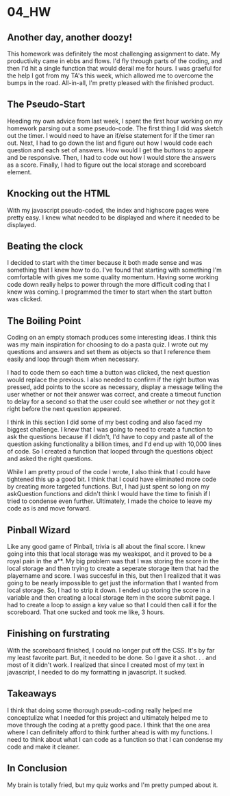 # 04_HW

## Another day, another doozy!
This homework was definitely the most challenging assignment to date. My productivity came in ebbs and flows. I'd fly through parts of the coding, and then I'd hit a single function that would derail me for hours. I was graeful for the help I got from my TA's this week, which allowed me to overcome the bumps in the road. All-in-all, I'm pretty pleased with the finished product.

## The Pseudo-Start
Heeding my own advice from last week, I spent the first hour working on my homework parsing out a some pseudo-code. The first thing I did was sketch out the timer. I would need to have an if/else statement for if the timer ran out. Next, I had to go down the list and figure out how I would code each question and each set of answers. How would I get the buttons to appear and be responsive. Then, I had to code out how I would store the answers as a score. Finally, I had to figure out the local storage and scoreboard element. 

## Knocking out the HTML
With my javascript pseudo-coded, the index and highscore pages were pretty easy. I knew what needed to be displayed and where it needed to be displayed. 

## Beating the clock
I decided to start with the timer because it both made sense and was something that I knew how to do. I've found that starting with something I'm comfortable with gives me some quality momentum. Having some working code down really helps to power through the more difficult coding that I knew was coming. I programmed the timer to start when the start button was clicked. 

## The Boiling Point
Coding on an empty stomach produces some interesting ideas. I think this was my main inspiration for choosing to do a pasta quiz. I wrote out my questions and answers and set them as objects so that I reference them easily and loop through them when necessary. 

I had to code them so each time a button was clicked, the next question would replace the previous. I also needed to confirm if the right button was pressed, add points to the score as necessary, display a message telling the user whether or not their answer was correct, and create a timeout function to delay for a second so that the user could see whether or not they got it right before the next question appeared. 

I think in this section I did some of my best coding and also faced my biggest challenge. I knew that I was going to need to create a function to ask the questions because if I didn't, I'd have to copy and paste all of the question asking functionality a billion times, and I'd end up with 10,000 lines of code. So I created a function that looped through the questions object and asked the right questions. 

While I am pretty proud of the code I wrote, I also think that I could have tightened this up a good bit. I think that I could have eliminated more code by creating more targeted functions. But, I had just spent so long on my askQuestion functions and didn't think I would have the time to finish if I tried to condense even further. Ultimately, I made the choice to leave my code as is and move forward. 

## Pinball Wizard
Like any good game of Pinball, trivia is all about the final score. I knew going into this that local storage was my weakspot, and it proved to be a royal pain in the a**. My big problem was that I was storing the score in the local storage and then trying to create a seperate storage item that had the playername and score. I was succesful in this, but then I realized that it was going to be nearly impossible to get just the information that I wanted from local storage. So, I had to strip it down. I ended up storing the score in a variable and then creating a local storage item in the score submit page. I had to create a loop to assign a key value so that I could then call it for the scoreboard. That one sucked and took me like, 3 hours. 

## Finishing on furstrating 
With the scoreboard finished, I could no longer put off the CSS. It's by far my least favorite part. But, it needed to be done. So I gave it a shot. . . and most of it didn't work. I realized that since I created most of my text in javascript, I needed to do my formatting in javascript. It sucked. 

## Takeaways 
I think that doing some thorough pseudo-coding really helped me conceptulize what I needed for this project and ultimately helped me to move through the coding at a pretty good pace. I think that the one area where I can definitely afford to think further ahead is with my functions. I need to think about what I can code as a function so that I can condense my code and make it cleaner.

## In Conclusion
My brain is totally fried, but my quiz works and I'm pretty pumped about it. 



